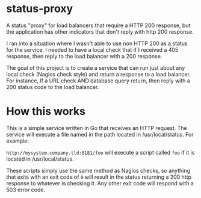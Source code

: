 # status-proxy
A status "proxy" for load balancers that require a HTTP 200 response, but the application has other indicators that don't reply with http 200 response.

I ran into a situation where I wasn't able to use non HTTP 200 as a status for the service.  I needed to have a local check that if I received a 405 response, then reply to the load balancer with a 200 response.

The goal of this project is to create a service that can run just about any local check (Nagios check style) and return a response to a load balancer.  For instance, If a URL check AND database query return, then reply with a 200 status code to the load balancer.  

# How this works
This is a simple service written in Go that receives an HTTP request.  The service will execute a file named in the path located in /usr/local/status.  For example:

`http://mysystem.company.tld:8181/foo` will execute a script called `foo` if it is located in /usr/local/status.

These scripts simply use the same method as Nagios checks, so anything that exits with an exit code of `0` will result in the status returning a 200 http response to whatever is checking it.  Any other exit code will respond with a 503 error code.